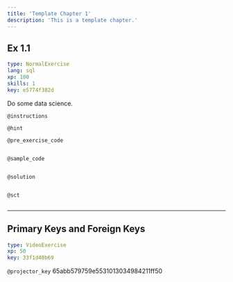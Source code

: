 ```yaml
---
title: 'Template Chapter 1'
description: 'This is a template chapter.'
---
```


## Ex 1.1

```yaml
type: NormalExercise 
lang: sql
xp: 100 
skills: 1
key: e5774f382d   
```


Do some data science.


`@instructions`


`@hint`


`@pre_exercise_code`

```{python}

```


`@sample_code`

```{sql}

```


`@solution`

```{sql}

```


`@sct`

```{python}

```


---

## Primary Keys and Foreign Keys

```yaml
type: VideoExercise 
xp: 50 
key: 33f1d40b69   
```

`@projector_key`
65abb579759e5531013034984211ff50
